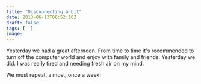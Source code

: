 ```yaml
---
title: "Disconnecting a bit"
date: 2013-06-13T06:52:10Z
draft: false
tags: [  ]
image: 
---
```


<p>Yesterday we had a great afternoon. From time to time it's recommended to turn off the computer world and enjoy with family and friends. Yesterday we did. I was really tired and needing fresh air on my mind.</p>
<p>We must repeat, almost, once a week!</p>
